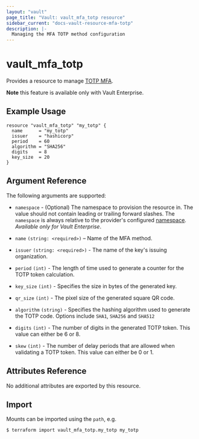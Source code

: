 ```yaml
---
layout: "vault"
page_title: "Vault: vault_mfa_totp resource"
sidebar_current: "docs-vault-resource-mfa-totp"
description: |-
  Managing the MFA TOTP method configuration
---
```


# vault\_mfa\_totp

Provides a resource to manage [TOTP MFA](https://www.vaultproject.io/docs/enterprise/mfa/mfa-totp).

**Note** this feature is available only with Vault Enterprise.

## Example Usage

```hcl
resource "vault_mfa_totp" "my_totp" {
  name      = "my_totp"
  issuer    = "hashicorp"
  period    = 60
  algorithm = "SHA256"
  digits    = 8
  key_size  = 20
}
```

## Argument Reference

The following arguments are supported:

* `namespace` - (Optional) The namespace to provision the resource in.
  The value should not contain leading or trailing forward slashes.
  The `namespace` is always relative to the provider's configured [namespace](/docs/providers/vault/index.html#namespace).
   *Available only for Vault Enterprise*.

- `name` `(string: <required>)` – Name of the MFA method.

- `issuer` `(string: <required>)` - The name of the key's issuing organization.

- `period` `(int)` - The length of time used to generate a counter for the TOTP token calculation.

- `key_size` `(int)` - Specifies the size in bytes of the generated key.

- `qr_size` `(int)` - The pixel size of the generated square QR code.

- `algorithm` `(string)` - Specifies the hashing algorithm used to generate the TOTP code.
  Options include `SHA1`, `SHA256` and `SHA512`

- `digits` `(int)` - The number of digits in the generated TOTP token.
  This value can either be 6 or 8.

- `skew` `(int)` - The number of delay periods that are allowed when validating a TOTP token.
  This value can either be 0 or 1.

## Attributes Reference

No additional attributes are exported by this resource.

## Import

Mounts can be imported using the `path`, e.g.

```
$ terraform import vault_mfa_totp.my_totp my_totp
```
